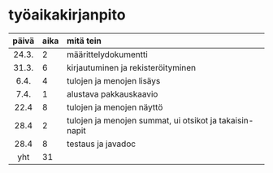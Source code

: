 # työaikakirjanpito

| päivä | aika | mitä tein  |
| :----:|:-----| :-----|
| 24.3. |  2   |  määrittelydokumentti |
| 31.3. |  6   |  kirjautuminen ja rekisteröityminen |
| 6.4.  |  4   |  tulojen ja menojen lisäys |
| 7.4.  |  1   |  alustava pakkauskaavio |
| 22.4  |  8   |  tulojen ja menojen näyttö |
| 28.4  |  2   |  tulojen ja menojen summat, ui otsikot ja takaisin-napit |
| 28.4  |  8   |  testaus ja javadoc |
| yht   |  31  |  | 
